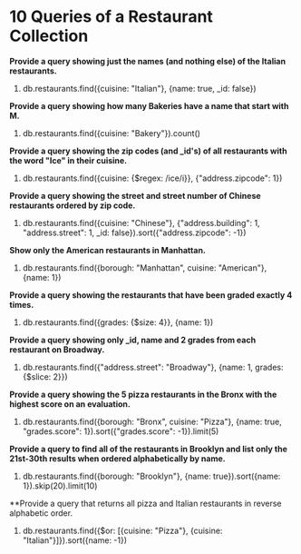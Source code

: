 # 10 Queries of a Restaurant Collection

**Provide a query showing just the names (and nothing else) of the Italian restaurants.**
1. db.restaurants.find({cuisine: "Italian"}, {name: true, _id: false})

**Provide a query showing how many Bakeries have a name that start with M.**
1. db.restaurants.find({cuisine: "Bakery"}).count()

**Provide a query showing the zip codes (and _id's) of all restaurants with the word "Ice" in their cuisine.**
1. db.restaurants.find({cuisine: {$regex: /ice/i}}, {"address.zipcode": 1})

**Provide a query showing the street and street number of Chinese restaurants ordered by zip code.**
1. db.restaurants.find({cuisine: "Chinese"}, {"address.building": 1, "address.street": 1, _id: false}).sort({"address.zipcode": -1})

**Show only the American restaurants in Manhattan.**
1. db.restaurants.find({borough: "Manhattan", cuisine: "American"}, {name: 1})

**Provide a query showing the restaurants that have been graded exactly 4 times.**
1. db.restaurants.find({grades: {$size: 4}}, {name: 1})

**Provide a query showing only _id, name and 2 grades from each restaurant on Broadway.**
1. db.restaurants.find({"address.street": "Broadway"}, {name: 1, grades: {$slice: 2}})

**Provide a query showing the 5 pizza restaurants in the Bronx with the highest score on an evaluation.**
1. db.restaurants.find({borough: "Bronx", cuisine: "Pizza"}, {name: true, "grades.score": 1}).sort({"grades.score": -1}).limit(5)

**Provide a query to find all of the restaurants in Brooklyn and list only the 21st-30th results when ordered alphabetically by name.**
1. db.restaurants.find({borough: "Brooklyn"}, {name: true}).sort({name: 1}).skip(20).limit(10)

**Provide a query that returns all pizza and Italian restaurants in reverse alphabetic order.
1. db.restaurants.find({$or: [{cuisine: "Pizza"}, {cuisine: "Italian"}]}).sort({name: -1})
